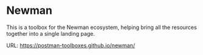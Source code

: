 # Newman
This is a toolbox for the Newman ecosystem, helping bring all the resources together into a single landing page.

URL: https://postman-toolboxes.github.io/newman/
